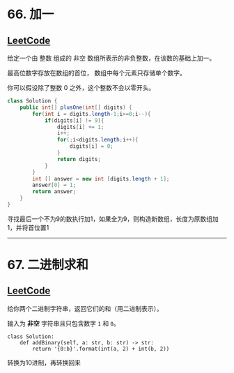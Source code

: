 # 66. 加一

## [LeetCode](https://leetcode-cn.com/problems/plus-one/)

给定一个由 整数 组成的 非空 数组所表示的非负整数，在该数的基础上加一。

最高位数字存放在数组的首位， 数组中每个元素只存储单个数字。

你可以假设除了整数 0 之外，这个整数不会以零开头。

```java
class Solution {
    public int[] plusOne(int[] digits) {
        for(int i = digits.length-1;i>=0;i--){
            if(digits[i] != 9){
                digits[i] += 1;
                i++;
                for(;i<digits.length;i++){
                    digits[i] = 0;
                }
                return digits;
            }
        }
        int [] answer = new int [digits.length + 1];
        answer[0] = 1;
        return answer;
    }
}
```

寻找最后一个不为9的数执行加1，如果全为9，则构造新数组，长度为原数组加1，并将首位置1

---

# 67. 二进制求和

## [LeetCode](https://leetcode-cn.com/problems/add-binary/)

给你两个二进制字符串，返回它们的和（用二进制表示）。

输入为 **非空** 字符串且只包含数字 `1` 和 `0`。

```python3
class Solution:
    def addBinary(self, a: str, b: str) -> str:
        return '{0:b}'.format(int(a, 2) + int(b, 2))
```

转换为10进制，再转换回来

